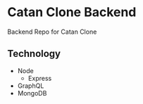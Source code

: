 # Catan Clone Backend
Backend Repo for Catan Clone

## Technology

- Node
  - Express
- GraphQL
- MongoDB
